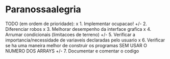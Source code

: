 Paranossaalegria
================

TODO (em ordem de prioridade):
x   1. Implementar ocupacao!
+/- 2. Diferenciar robos
x   3. Melhorar desempenho da interface grafica
x   4. Arrumar condicionais (limitacoes de terreno)
+/- 5. Verificar a importancia/necessidade de variaveis declaradas pelo usuario
x   6. Verificar se ha uma maneira melhor de construir os programas SEM USAR
       O NUMERO DOS ARRAYS
+/- 7. Documentar e comentar o codigo
